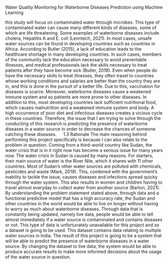 Water Quality Monitoring for Waterborne Diseases Prediction using Machine Learning 

this study will focus on contaminated water through microbes. This type of contaminated water can cause many different kinds of diseases, some of which are life threatening. Some examples of waterborne diseases include cholera, Hepatitis A and E. coli (Lenntech, 2021). In most cases, unsafe water sources can be found in developing countries such as countries in Africa. According to Butler (2015), a lack of education leads to the healthcare shortage in many developing countries. In such cases, members of the community lack the education necessary to avoid preventable illnesses, and medical professionals lack the skills necessary to treat patients after they have become sick (Butler, 2018). Even when people do have the necessary skills to treat illnesses, they often travel to countries whose working conditions and salaries are better than the country they are in, and this is done in the pursuit of a better life. Due to this, vaccination for diseases is scarce. Moreover, waterborne diseases cause a weakened immune system and so patients are more prone to other diseases. In addition to this, most developing countries lack sufficient nutritional food, which causes malnutrition and a weakened immune system and body. A high occurrence of poor diet and infectious diseases creates a vicious cycle in these countries. Therefore, the issue that I am trying to solve through the conducting of this research is predicting the presence of waterborne diseases in a water source in order to decrease the chances of someone catching these diseases.
 
1.3 Rationale 
The main reasoning behind performing this project specifically is because I can also relate to the problem in question. Coming from a third-world country like Sudan, the water crisis that is in it right now has become a serious issue for many years now. The water crisis in Sudan is caused by many reasons. For starters, their main source of water is the River Nile, which it shares with 11 other countries. Most of Sudan’s other water sources are polluted with chemicals, pesticides and waste (Mark, 2019). This, combined with the government’s inability to tackle the issue, causes diseases and infections spread quicky through the water system. This also results in women and children having to travel almost everyday to collect water from another source (Barton, 2021). By understanding the problem statement stated above, through data and a functional predictive model that has a high accuracy rate, the Sudan and other countries in the world would be able to live on longer without having to worry as much about waterborne diseases. Through data that is constantly being updated, namely live data, people would be able to tell almost immediately if a water source is contaminated and contains diseases or not. This type of data is unfortunately unavailable for this project and so a dataset is going to be used. This dataset contains data relating to multiple water sources in India. The result of this project is going to be a system that will be able to predict the presence of waterborne diseases in a water source. By changing the dataset to live data, the system would be able to produce accurate results to make more informed decisions about the usage of the water source in question. 
